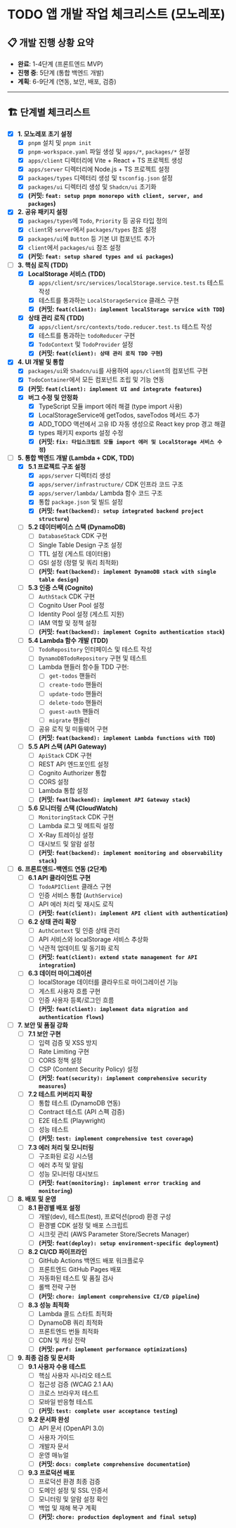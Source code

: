 # TODO 앱 개발 작업 체크리스트 (모노레포)

## 📋 개발 진행 상황 요약
- **완료**: 1-4단계 (프론트엔드 MVP)
- **진행 중**: 5단계 (통합 백엔드 개발)
- **계획**: 6-9단계 (연동, 보안, 배포, 검증)

---

## 🏗️ 단계별 체크리스트

-   [x] **1. 모노레포 초기 설정**
    -   [x] `pnpm` 설치 및 `pnpm init`
    -   [x] `pnpm-workspace.yaml` 파일 생성 및 `apps/*`, `packages/*` 설정
    -   [x] `apps/client` 디렉터리에 Vite + React + TS 프로젝트 생성
    -   [x] `apps/server` 디렉터리에 Node.js + TS 프로젝트 설정
    -   [x] `packages/types` 디렉터리 생성 및 `tsconfig.json` 설정
    -   [x] `packages/ui` 디렉터리 생성 및 `Shadcn/ui` 초기화
    -   [x] **(커밋: `feat: setup pnpm monorepo with client, server, and packages`)**

-   [x] **2. 공유 패키지 설정**
    -   [x] `packages/types`에 `Todo`, `Priority` 등 공유 타입 정의
    -   [x] `client`와 `server`에서 `packages/types` 참조 설정
    -   [x] `packages/ui`에 `Button` 등 기본 UI 컴포넌트 추가
    -   [x] `client`에서 `packages/ui` 참조 설정
    -   [x] **(커밋: `feat: setup shared types and ui packages`)**

-   [ ] **3. 핵심 로직 (TDD)**
    -   [x] **LocalStorage 서비스 (TDD)**
        -   [x] `apps/client/src/services/localStorage.service.test.ts` 테스트 작성
        -   [x] 테스트를 통과하는 `LocalStorageService` 클래스 구현
        -   [x] **(커밋: `feat(client): implement localStorage service with TDD`)**
    -   [x] **상태 관리 로직 (TDD)**
        -   [x] `apps/client/src/contexts/todo.reducer.test.ts` 테스트 작성
        -   [x] 테스트를 통과하는 `todoReducer` 구현
        -   [x] `TodoContext` 및 `TodoProvider` 설정
        -   [x] **(커밋: `feat(client): 상태 관리 로직 TDD 구현`)**

-   [x] **4. UI 개발 및 통합**
    -   [x] `packages/ui`와 `Shadcn/ui`를 사용하여 `apps/client`의 컴포넌트 구현
    -   [x] `TodoContainer`에서 모든 컴포넌트 조립 및 기능 연동
    -   [x] **(커밋: `feat(client): implement UI and integrate features`)**
    -   [x] **버그 수정 및 안정화**
        -   [x] TypeScript 모듈 import 에러 해결 (type import 사용)
        -   [x] LocalStorageService에 getTodos, saveTodos 메서드 추가
        -   [x] ADD_TODO 액션에서 고유 ID 자동 생성으로 React key prop 경고 해결
        -   [x] types 패키지 exports 설정 수정
        -   [x] **(커밋: `fix: 타입스크립트 모듈 import 에러 및 LocalStorage 서비스 수정`)**

-   [ ] **5. 통합 백엔드 개발 (Lambda + CDK, TDD)**
    -   [x] **5.1 프로젝트 구조 설정**
        -   [x] `apps/server` 디렉터리 생성
        -   [x] `apps/server/infrastructure/` CDK 인프라 코드 구조
        -   [x] `apps/server/lambda/` Lambda 함수 코드 구조
        -   [x] 통합 `package.json` 및 빌드 설정
        -   [x] **(커밋: `feat(backend): setup integrated backend project structure`)**
    
    -   [ ] **5.2 데이터베이스 스택 (DynamoDB)**
        -   [ ] `DatabaseStack` CDK 구현
        -   [ ] Single Table Design 구조 설정
        -   [ ] TTL 설정 (게스트 데이터용)
        -   [ ] GSI 설정 (정렬 및 쿼리 최적화)
        -   [ ] **(커밋: `feat(backend): implement DynamoDB stack with single table design`)**
    
    -   [ ] **5.3 인증 스택 (Cognito)**
        -   [ ] `AuthStack` CDK 구현
        -   [ ] Cognito User Pool 설정
        -   [ ] Identity Pool 설정 (게스트 지원)
        -   [ ] IAM 역할 및 정책 설정
        -   [ ] **(커밋: `feat(backend): implement Cognito authentication stack`)**
    
    -   [ ] **5.4 Lambda 함수 개발 (TDD)**
        -   [ ] `TodoRepository` 인터페이스 및 테스트 작성
        -   [ ] `DynamoDBTodoRepository` 구현 및 테스트
        -   [ ] Lambda 핸들러 함수들 TDD 구현:
            -   [ ] `get-todos` 핸들러
            -   [ ] `create-todo` 핸들러
            -   [ ] `update-todo` 핸들러
            -   [ ] `delete-todo` 핸들러
            -   [ ] `guest-auth` 핸들러
            -   [ ] `migrate` 핸들러
        -   [ ] 공유 로직 및 미들웨어 구현
        -   [ ] **(커밋: `feat(backend): implement Lambda functions with TDD`)**
    
    -   [ ] **5.5 API 스택 (API Gateway)**
        -   [ ] `ApiStack` CDK 구현
        -   [ ] REST API 엔드포인트 설정
        -   [ ] Cognito Authorizer 통합
        -   [ ] CORS 설정
        -   [ ] Lambda 통합 설정
        -   [ ] **(커밋: `feat(backend): implement API Gateway stack`)**
    
    -   [ ] **5.6 모니터링 스택 (CloudWatch)**
        -   [ ] `MonitoringStack` CDK 구현
        -   [ ] Lambda 로그 및 메트릭 설정
        -   [ ] X-Ray 트레이싱 설정
        -   [ ] 대시보드 및 알람 설정
        -   [ ] **(커밋: `feat(backend): implement monitoring and observability stack`)**

-   [ ] **6. 프론트엔드-백엔드 연동 (2단계)**
    -   [ ] **6.1 API 클라이언트 구현**
        -   [ ] `TodoAPIClient` 클래스 구현
        -   [ ] 인증 서비스 통합 (`AuthService`)
        -   [ ] API 에러 처리 및 재시도 로직
        -   [ ] **(커밋: `feat(client): implement API client with authentication`)**
    
    -   [ ] **6.2 상태 관리 확장**
        -   [ ] `AuthContext` 및 인증 상태 관리
        -   [ ] API 서비스와 localStorage 서비스 추상화
        -   [ ] 낙관적 업데이트 및 동기화 로직
        -   [ ] **(커밋: `feat(client): extend state management for API integration`)**
    
    -   [ ] **6.3 데이터 마이그레이션**
        -   [ ] localStorage 데이터를 클라우드로 마이그레이션 기능
        -   [ ] 게스트 사용자 흐름 구현
        -   [ ] 인증 사용자 등록/로그인 흐름
        -   [ ] **(커밋: `feat(client): implement data migration and authentication flows`)**

-   [ ] **7. 보안 및 품질 강화**
    -   [ ] **7.1 보안 구현**
        -   [ ] 입력 검증 및 XSS 방지
        -   [ ] Rate Limiting 구현
        -   [ ] CORS 정책 설정
        -   [ ] CSP (Content Security Policy) 설정
        -   [ ] **(커밋: `feat(security): implement comprehensive security measures`)**
    
    -   [ ] **7.2 테스트 커버리지 확장**
        -   [ ] 통합 테스트 (DynamoDB 연동)
        -   [ ] Contract 테스트 (API 스펙 검증)
        -   [ ] E2E 테스트 (Playwright)
        -   [ ] 성능 테스트
        -   [ ] **(커밋: `test: implement comprehensive test coverage`)**
    
    -   [ ] **7.3 에러 처리 및 모니터링**
        -   [ ] 구조화된 로깅 시스템
        -   [ ] 에러 추적 및 알림
        -   [ ] 성능 모니터링 대시보드
        -   [ ] **(커밋: `feat(monitoring): implement error tracking and monitoring`)**

-   [ ] **8. 배포 및 운영**
    -   [ ] **8.1 환경별 배포 설정**
        -   [ ] 개발(dev), 테스트(test), 프로덕션(prod) 환경 구성
        -   [ ] 환경별 CDK 설정 및 배포 스크립트
        -   [ ] 시크릿 관리 (AWS Parameter Store/Secrets Manager)
        -   [ ] **(커밋: `feat(deploy): setup environment-specific deployment`)**
    
    -   [ ] **8.2 CI/CD 파이프라인**
        -   [ ] GitHub Actions 백엔드 배포 워크플로우
        -   [ ] 프론트엔드 GitHub Pages 배포
        -   [ ] 자동화된 테스트 및 품질 검사
        -   [ ] 롤백 전략 구현
        -   [ ] **(커밋: `chore: implement comprehensive CI/CD pipeline`)**
    
    -   [ ] **8.3 성능 최적화**
        -   [ ] Lambda 콜드 스타트 최적화
        -   [ ] DynamoDB 쿼리 최적화
        -   [ ] 프론트엔드 번들 최적화
        -   [ ] CDN 및 캐싱 전략
        -   [ ] **(커밋: `perf: implement performance optimizations`)**

-   [ ] **9. 최종 검증 및 문서화**
    -   [ ] **9.1 사용자 수용 테스트**
        -   [ ] 핵심 사용자 시나리오 테스트
        -   [ ] 접근성 검증 (WCAG 2.1 AA)
        -   [ ] 크로스 브라우저 테스트
        -   [ ] 모바일 반응형 테스트
        -   [ ] **(커밋: `test: complete user acceptance testing`)**
    
    -   [ ] **9.2 문서화 완성**
        -   [ ] API 문서 (OpenAPI 3.0)
        -   [ ] 사용자 가이드
        -   [ ] 개발자 문서
        -   [ ] 운영 매뉴얼
        -   [ ] **(커밋: `docs: complete comprehensive documentation`)**
    
    -   [ ] **9.3 프로덕션 배포**
        -   [ ] 프로덕션 환경 최종 검증
        -   [ ] 도메인 설정 및 SSL 인증서
        -   [ ] 모니터링 및 알람 설정 확인
        -   [ ] 백업 및 재해 복구 계획
        -   [ ] **(커밋: `chore: production deployment and final setup`)**
